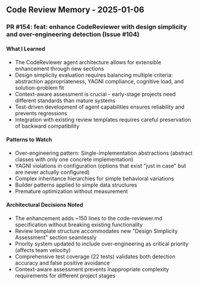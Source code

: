 ## Code Review Memory - 2025-01-06

### PR #154: feat: enhance CodeReviewer with design simplicity and over-engineering detection (Issue #104)

#### What I Learned
- The CodeReviewer agent architecture allows for extensible enhancement through new sections
- Design simplicity evaluation requires balancing multiple criteria: abstraction appropriateness, YAGNI compliance, cognitive load, and solution-problem fit
- Context-aware assessment is crucial - early-stage projects need different standards than mature systems
- Test-driven development of agent capabilities ensures reliability and prevents regressions
- Integration with existing review templates requires careful preservation of backward compatibility

#### Patterns to Watch
- Over-engineering pattern: Single-implementation abstractions (abstract classes with only one concrete implementation)
- YAGNI violations in configuration (options that exist "just in case" but are never actually configured)
- Complex inheritance hierarchies for simple behavioral variations
- Builder patterns applied to simple data structures
- Premature optimization without measurement

#### Architectural Decisions Noted
- The enhancement adds ~150 lines to the code-reviewer.md specification without breaking existing functionality
- Review template structure accommodates new "Design Simplicity Assessment" section seamlessly
- Priority system updated to include over-engineering as critical priority (affects team velocity)
- Comprehensive test coverage (22 tests) validates both detection accuracy and false positive avoidance
- Context-aware assessment prevents inappropriate complexity requirements for different project stages